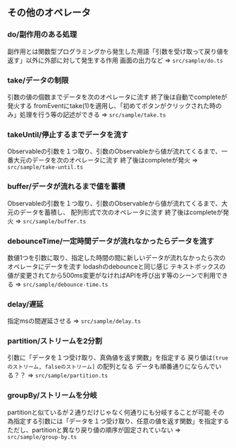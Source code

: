 ## その他のオペレータ

### do/副作用のある処理
副作用とは関数型プログラミングから発生した用語「引数を受け取って戻り値を返す」以外に外部に対して発生する作用
画面の出力など
=> `src/sample/do.ts`

### take/データの制限
引数の値の個数までデータを次のオペレータに流す
終了後は自動でcompleteが発火する
fromEventにtake(1)を適用し、「初めてボタンがクリックされた時のみ」処理を行う等の記述ができる
=> `src/sample/take.ts`

### takeUntil/停止するまでデータを流す
Observableの引数を１つ取り、引数のObservableから値が流れてくるまで、一番大元のデータを次のオペレータに流す
終了後はcompleteが発火
=> `src/sample/take-until.ts`

### buffer/データが流れるまで値を蓄積
Observableの引数を１つ取り、引数のObservableから値が流れてくるまで、大元のデータを蓄積し、
配列形式で次のオペレータに流す
終了後はcompleteが発火
=> `src/sample/buffer.ts`

### debounceTime/一定時間データが流れなかったらデータを流す
数値1つを引数に取り、指定した時間の間に新しいデータが流れなかったら次のオペレータにデータを流す
lodashのdebounceと同じ感じ
テキストボックスの値が変更されてから500ms変更がなければAPIを呼び出す等のシーンで利用できる
=> `src/sample/debounce-time.ts`

### delay/遅延
指定msの間遅延させる
=> `src/sample/delay.ts`

### partition/ストリームを2分割
引数に「データを１つ受け取り、真偽値を返す関数」を指定する
戻り値は`[trueのストリーム, falseのストリーム]` の配列となる
データも順番通りにならんでいる？？
=> `src/sample/partition.ts`

### groupBy/ストリームを分岐
partitionと似ているが２通りだけじゃなく何通りにも分岐することが可能
その為指定する引数には「データを１つ受け取り、任意の値を返す関数」を指定する
ただし、partitionと異なり戻り値の順序が固定されていない
=> `src/sample/group-by.ts`
